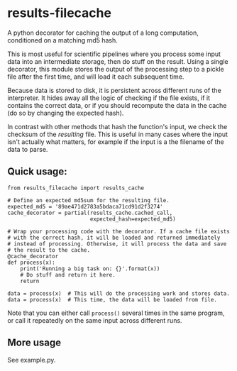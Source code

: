 # results-filecache

A python decorator for caching the output of a long computation, 
conditioned on a matching md5 hash.

This is most useful for scientific pipelines where you process some
input data into an intermediate storage, then do stuff on the result.
Using a single decorator, this module stores the output of the
processing step to a pickle file after the first time, and will load it
each subsequent time.

Because data is stored to disk, it is persistent across different runs
of the interpreter. It hides away all the logic of checking if the file
exists, if it contains the correct data, or if you should recompute the
data in the cache (do so by changing the expected hash).

In contrast with other methods that hash the function's input, we check
the checksum of the *resulting* file. This is useful in many cases where
the input isn't actually what matters, for example if the input is a
the filename of the data to parse.

## Quick usage:

```
from results_filecache import results_cache

# Define an expected md5sum for the resulting file.
expected_md5 = '89ae471d2783a5bdaca71cd91d2f3274'
cache_decorator = partial(results_cache.cached_call,
                          expected_hash=expected_md5)
                         
# Wrap your processing code with the decorator. If a cache file exists
# with the correct hash, it will be loaded and returned immediately
# instead of processing. Otherwise, it will process the data and save 
# the result to the cache.
@cache_decorator
def process(x):
    print('Running a big task on: {}'.format(x))
    # Do stuff and return it here.
    return

data = process(x)  # This will do the processing work and stores data.
data = process(x)  # This time, the data will be loaded from file. 

```

Note that you can either call `process()` several times in the same
program, or call it repeatedly on the same input across different runs.

## More usage

See example.py.
